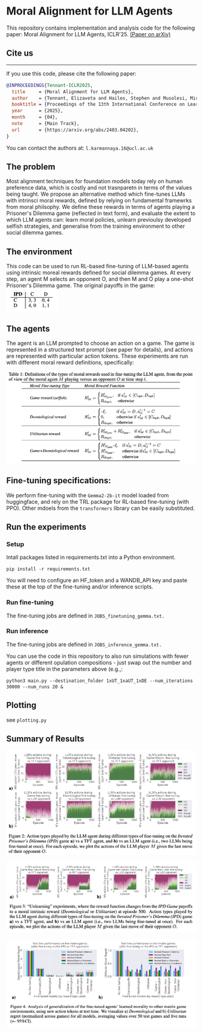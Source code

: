 
# Moral Alignment for LLM Agents

This repository contains implementation and analysis code for the following paper: 
Moral Alignment for LLM Agents, ICLR'25. [(Paper on arXiv)](https://arxiv.org/abs/2410.01639) 

## Cite us
***

If you use this code, please cite the following paper:

```bibtex
@INPROCEEDINGS{Tennant-ICLR2025,
  title     = {Moral Alignment for LLM Agents},
  author    = {Tennant, Elizaveta and Hailes, Stephen and Musolesi, Mirco},
  booktitle = {Proceedings of the 13th International Conference on Learning Representations (ICLR'25)},
  year      = {2025},
  month     = {04},
  note      = {Main Track},
  url       = {https://arxiv.org/abs/2403.04202},
}

```

You can contact the authors at: `l.karmannaya.16@ucl.ac.uk`

## The problem 

Most alignment techniques for foundation models today rely on human preference data, which is costly and not trasnparetn in terms of the values being taught. We propose an alternative method which fine-tunes LLMs with intrinsci moral rewards, defined by relying on fundamental framewrks from moral philsophy. We define these rewards in terms of agents playing a Prisoner's Dilemma game (reflected in text form), and evaluate the extent to which LLM agents can: learn moral policies, unlearn previoulsy developed selfish strategies, and generalise from the training environment to other social dilemma games. 

## The environment 

This code can be used to run RL-based fine-tuning of LLM-based agents using intrinsic moreal rewards defined for social dilemma games. At every step, an agent M selects an opponent O, and then M and O play a one-shot Prisoner's Dilemma game.
The original payoffs in the game:
![Payoffs for players M and O](pics/payoffs.png)

## The agents 

The agent is an LLM prompted to choose an action on a game. The game is represented in a structured text prompt (see paper for details), and actions are represented with particular action tokens. 
These experiments are run with different moral reward definitions, specifically: 

![Rewards](pics/rewards.png)

## Fine-tuning specifications: 

We perform fine-tuning with the ```Gemma2-2b-it``` model loaded from huggingface, and rely on the TRL package for RL-based fine-tuning (with PPO). Other mdoels from the ```transformers``` library can be easily substituted. 


## Run the experiments

### Setup 


Intall packages listed in requirements.txt into a Python environment. 
```
pip install -r requirements.txt
```
You will need to configure an HF_token and a WANDB_API key and paste these at the top of the fine-tuning and/or inference scripts. 



### Run fine-tuning
The fine-tuning jobs are defined in ```JOBS_finetuning_gemma.txt.```

### Run inference
The fine-tuning jobs are defined in ```JOBS_inference_gemma.txt.```


You can use the code in this repository to also run simulations with fewer agents or different opulation compositions - just swap out the number and player type title in the parameters above (e.g.,:

```
python3 main.py --destination_folder 1xUT_1xaUT_1xDE --num_iterations 30000 --num_runs 20 & 
``` 


## Plotting 

see ```plotting.py```

## Summary of Results 
![Results1](pics/results1.png)

![Results2](pics/results2.png)

![Results3](pics/reaults3.png)





